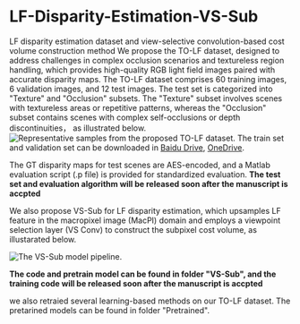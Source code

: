 # LF-Disparity-Estimation-VS-Sub
LF disparity estimation dataset and view-selective convolution-based cost volume construction method
We propose the TO-LF dataset, designed to address challenges in complex occlusion scenarios and textureless region handling, which provides high-quality RGB light field images paired with accurate disparity maps. The TO-LF dataset comprises 60 training images, 6 validation images, and 12 test images.  The test set is categorized into "Texture" and "Occlusion" subsets. The "Texture" subset involves scenes with textureless areas or repetitive patterns, whereas the "Occlusion" subset contains scenes with complex self-occlusions or depth discontinuities， as illustrated below.
![Representative samples from the proposed TO-LF dataset.](https://github.com/qingpu1988/LF-Disparity-Estimation-VS-Sub/blob/main/fig1.png)
The train set and validation set can be downloaded in [Baidu Drive](https://pan.baidu.com/s/14pvZdMePc57S2UBqgAjxZg?pwd=dhuu), [OneDrive](https://1drv.ms/f/c/e4281d7ece40bab0/Ev0yPjo4_eJGpBlSJB-Vip4BLpTBY8hcmZWK8pm9j-ehxw?e=b0lSUb).

The GT disparity maps for test scenes are AES-encoded, and a Matlab evaluation script  (.p file) is provided for standardized evaluation. ****The test set and evaluation algorithm will be released soon after the manuscript is accpted****

 We also propose VS-Sub for LF disparity estimation, which upsamples LF feature in the macropixel image (MacPI) domain and employs a viewpoint selection layer (VS Conv) to construct the subpixel cost volume, as illustarated below.

 ![ The VS-Sub model pipeline.](https://github.com/qingpu1988/LF-Disparity-Estimation-VS-Sub/blob/main/fig2.png)
 
****The code and pretrain model can be found in folder "VS-Sub", and the training code will be released soon after the manuscript is accpted****

we also retraied several learning-based methods on our TO-LF dataset. The pretarined models can be found in folder "Pretrained".
